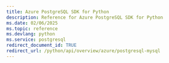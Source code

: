 ```yaml
---
title: Azure PostgreSQL SDK for Python
description: Reference for Azure PostgreSQL SDK for Python
ms.date: 02/06/2025
ms.topic: reference
ms.devlang: python
ms.service: postgresql
redirect_document_id: TRUE
redirect_url: /python/api/overview/azure/postgresql-mysql
---
```

